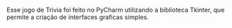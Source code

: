Esse jogo de Trivia foi feito no PyCharm utilizando a biblioteca Tkinter, que permite a criação de interfaces graficas simples. 
